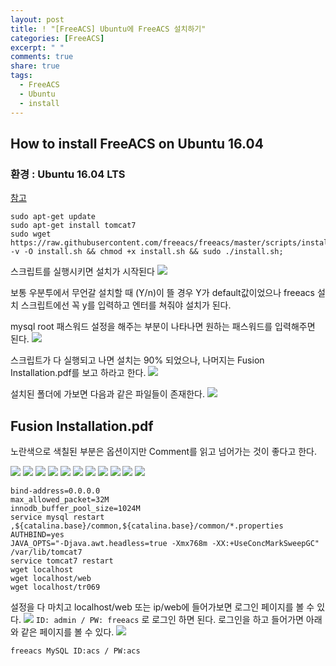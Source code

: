 ```yaml
---
layout: post
title: ! "[FreeACS] Ubuntu에 FreeACS 설치하기"
categories: [FreeACS]
excerpt: " "
comments: true
share: true
tags:
  - FreeACS
  - Ubuntu
  - install
---
```


## How to install FreeACS on Ubuntu 16.04
### 환경 : Ubuntu 16.04 LTS

[참고](https://github.com/freeacs/freeacs/wiki/Get-started)

```
sudo apt-get update
sudo apt-get install tomcat7
sudo wget https://raw.githubusercontent.com/freeacs/freeacs/master/scripts/install.sh -v -O install.sh && chmod +x install.sh && sudo ./install.sh;
```
스크립트를 실행시키면 설치가 시작된다
![](/assets/posts/freeacs/freeacs_install.png)

보통 우분투에서 무언갈 설치할 때 (Y/n)이 뜰 경우 Y가 default값이었으나
freeacs 설치 스크립트에선 꼭 y를 입력하고 엔터를 쳐줘야 설치가 된다.

mysql root 패스워드 설정을 해주는 부분이 나타나면 원하는 패스워드를 입력해주면 된다.
![](/assets/posts/freeacs/freeacs_mysql_pw2.jpg)

스크립트가 다 실행되고 나면 설치는 90% 되었으나, 나머지는 Fusion Installation.pdf를 보고 하라고 한다.
![](/assets/posts/freeacs/freeacs_install_90.png)

설치된 폴더에 가보면 다음과 같은 파일들이 존재한다.
![](/assets/posts/freeacs/freeacs_file.png)

## Fusion Installation.pdf
노란색으로 색칠된 부분은 옵션이지만 Comment를 읽고 넘어가는 것이 좋다고 한다.

![](/assets/posts/freeacs/freeacs_install_1.png)
![](/assets/posts/freeacs/freeacs_install_2.png)
![](/assets/posts/freeacs/freeacs_install_3.png)
![](/assets/posts/freeacs/freeacs_install_4.png)
![](/assets/posts/freeacs/freeacs_install_5.png)
![](/assets/posts/freeacs/freeacs_install_6.png)
![](/assets/posts/freeacs/freeacs_install_7.png)
![](/assets/posts/freeacs/freeacs_install_8.png)
![](/assets/posts/freeacs/freeacs_install_9.png)
![](/assets/posts/freeacs/freeacs_install_10.png)
![](/assets/posts/freeacs/freeacs_install_11.png)


```
bind-address=0.0.0.0
max_allowed_packet=32M
innodb_buffer_pool_size=1024M
service mysql restart
,${catalina.base}/common,${catalina.base}/common/*.properties
AUTHBIND=yes
JAVA_OPTS="-Djava.awt.headless=true -Xmx768m -XX:+UseConcMarkSweepGC"
/var/lib/tomcat7
service tomcat7 restart
wget localhost
wget localhost/web
wget localhost/tr069
```

설정을 다 마치고 localhost/web 또는 ip/web에 들어가보면 로그인 페이지를 볼 수 있다.
![](/assets/posts/freeacs/freeacs_login.png)
`ID: admin / PW: freeacs` 로 로그인 하면 된다.
로그인을 하고 들어가면 아래와 같은 페이지를 볼 수 있다.
![](/assets/posts/freeacs/freeacs_webpage.png)

`freeacs MySQL ID:acs / PW:acs`
